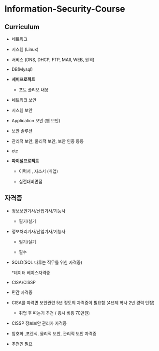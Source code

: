 # Information-Security-Course



## Curriculum
  * 네트워크 
  
  * 시스템 (Linux)
  
  * 서비스 (DNS, DHCP, FTP, MAIl, WEB, 원격)
  
  * DB(Mysql)
  
  * **세미프로젝트**
  
    * 포트 폴리오 내용
    
  * 네트워크 보안
  
  * 시스템 보안
  
  * Application 보안 (웹 보안)
  
  * 보안 솔루션
  
  * 관리적 보안, 물리적 보안, 보안 인증 등등
  
  * etc
  
  * **파이널프로젝트**
    * 이력서 , 자소서 (취업)
    
    * 실전대비면접
    
## 자격증
 
 * 정보보안기사/산업기사/기능사
  
   * 필기/실기
   
 
 * 정보처리기사/산업기사/기능사
   
   * 필기/실기
   
   * 필수

 * SQLD(SQL 다루는 직무를 위한 자격증)
  
   *데이터 베이스자격증
 
 
 * CISA/CISSP
  
  * 민간 자격증
  
  * CISA를 따려면 보안관련 5년 정도의 자격증이 필요함 (4년제 학사 2년 경력 인정)
    * 취업 후 따는거 추천 ( 응시 비용 70만원)
  * CISSP 정보보안 관리자 자격증 
   * 암호화 ,포렌식, 물리적 보안, 관리적 보안 자격증
   * 추천인 필요 
   
